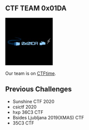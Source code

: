## CTF TEAM 0x01DA

![0x01DA Logo](/images/0x01DA.jpg "0x01DA Logo")

Our team is on [CTFtime](https://ctftime.org/team/104949).

## Previous Challenges

* Sunshine CTF 2020
* csictf 2020
* hxp 36C3 CTF
* Bsides Ljubljana 2019(XMAS) CTF
* 35C3 CTF
